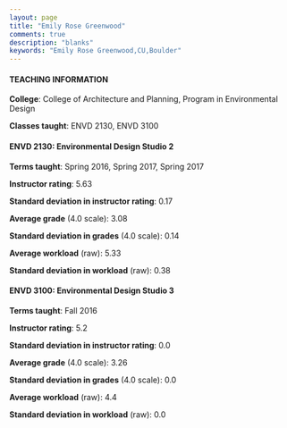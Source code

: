 ```yaml
---
layout: page
title: "Emily Rose Greenwood" 
comments: true
description: "blanks"
keywords: "Emily Rose Greenwood,CU,Boulder"
---
```

<head>
<script src="https://ajax.googleapis.com/ajax/libs/jquery/2.1.3/jquery.min.js"></script>
<script src="https://dl.dropboxusercontent.com/s/pc42nxpaw1ea4o9/highcharts.js?dl=0"></script>
<!-- <script src="../assets/js/highcharts.js"></script> -->
<style type="text/css">@font-face {
	font-family: "Bebas Neue";
	src: url(https://www.filehosting.org/file/details/544349/BebasNeue Regular.otf) format("opentype");
	}
	h1.Bebas { 
		font-family: "Bebas Neue", Verdana, Tahoma;
	}
</style>
</head>
	   
#### TEACHING INFORMATION

**College**: College of Architecture and Planning, Program in Environmental Design

**Classes taught**: ENVD 2130, ENVD 3100

#### ENVD 2130: Environmental Design Studio 2

**Terms taught**: Spring 2016, Spring 2017, Spring 2017

**Instructor rating**: 5.63

**Standard deviation in instructor rating**: 0.17

**Average grade** (4.0 scale): 3.08

**Standard deviation in grades** (4.0 scale): 0.14

**Average workload** (raw): 5.33

**Standard deviation in workload** (raw): 0.38

#### ENVD 3100: Environmental Design Studio 3

**Terms taught**: Fall 2016

**Instructor rating**: 5.2

**Standard deviation in instructor rating**: 0.0

**Average grade** (4.0 scale): 3.26

**Standard deviation in grades** (4.0 scale): 0.0

**Average workload** (raw): 4.4

**Standard deviation in workload** (raw): 0.0

